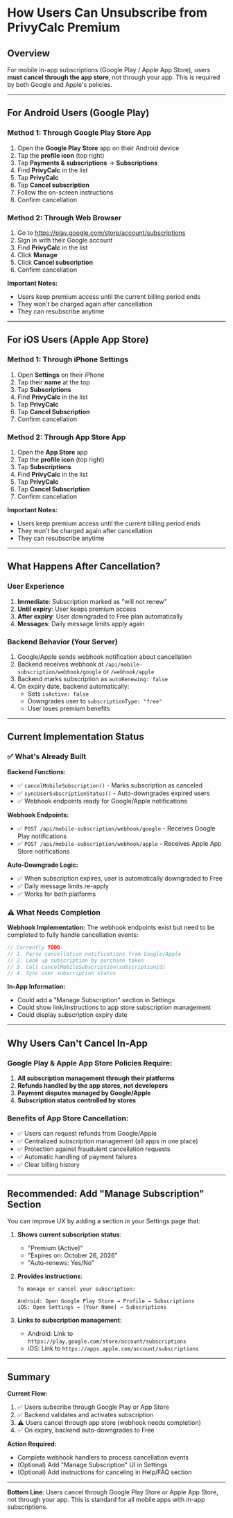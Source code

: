# How Users Can Unsubscribe from PrivyCalc Premium

## Overview

For mobile in-app subscriptions (Google Play / Apple App Store), users **must cancel through the app store**, not through your app. This is required by both Google and Apple's policies.

---

## For Android Users (Google Play)

### Method 1: Through Google Play Store App
1. Open the **Google Play Store** app on their Android device
2. Tap the **profile icon** (top right)
3. Tap **Payments & subscriptions** → **Subscriptions**
4. Find **PrivyCalc** in the list
5. Tap **PrivyCalc**
6. Tap **Cancel subscription**
7. Follow the on-screen instructions
8. Confirm cancellation

### Method 2: Through Web Browser
1. Go to https://play.google.com/store/account/subscriptions
2. Sign in with their Google account
3. Find **PrivyCalc** in the list
4. Click **Manage**
5. Click **Cancel subscription**
6. Confirm cancellation

**Important Notes:**
- Users keep premium access until the current billing period ends
- They won't be charged again after cancellation
- They can resubscribe anytime

---

## For iOS Users (Apple App Store)

### Method 1: Through iPhone Settings
1. Open **Settings** on their iPhone
2. Tap their **name** at the top
3. Tap **Subscriptions**
4. Find **PrivyCalc** in the list
5. Tap **PrivyCalc**
6. Tap **Cancel Subscription**
7. Confirm cancellation

### Method 2: Through App Store App
1. Open the **App Store** app
2. Tap the **profile icon** (top right)
3. Tap **Subscriptions**
4. Find **PrivyCalc** in the list
5. Tap **PrivyCalc**
6. Tap **Cancel Subscription**
7. Confirm cancellation

**Important Notes:**
- Users keep premium access until the current billing period ends
- They won't be charged again after cancellation
- They can resubscribe anytime

---

## What Happens After Cancellation?

### User Experience
1. **Immediate**: Subscription marked as "will not renew"
2. **Until expiry**: User keeps premium access
3. **After expiry**: User downgraded to Free plan automatically
4. **Messages**: Daily message limits apply again

### Backend Behavior (Your Server)
1. Google/Apple sends webhook notification about cancellation
2. Backend receives webhook at `/api/mobile-subscription/webhook/google` or `/webhook/apple`
3. Backend marks subscription as `autoRenewing: false`
4. On expiry date, backend automatically:
   - Sets `isActive: false`
   - Downgrades user to `subscriptionType: "free"`
   - User loses premium benefits

---

## Current Implementation Status

### ✅ What's Already Built

**Backend Functions:**
- ✅ `cancelMobileSubscription()` - Marks subscription as canceled
- ✅ `syncUserSubscriptionStatus()` - Auto-downgrades expired users
- ✅ Webhook endpoints ready for Google/Apple notifications

**Webhook Endpoints:**
- ✅ `POST /api/mobile-subscription/webhook/google` - Receives Google Play notifications
- ✅ `POST /api/mobile-subscription/webhook/apple` - Receives Apple App Store notifications

**Auto-Downgrade Logic:**
- ✅ When subscription expires, user is automatically downgraded to Free
- ✅ Daily message limits re-apply
- ✅ Works for both platforms

### ⚠️ What Needs Completion

**Webhook Implementation:**
The webhook endpoints exist but need to be completed to fully handle cancellation events:

```javascript
// Currently TODO:
// 1. Parse cancellation notifications from Google/Apple
// 2. Look up subscription by purchase token
// 3. Call cancelMobileSubscription(subscriptionId)
// 4. Sync user subscription status
```

**In-App Information:**
- Could add a "Manage Subscription" section in Settings
- Could show link/instructions to app store subscription management
- Could display subscription expiry date

---

## Why Users Can't Cancel In-App

### Google Play & Apple App Store Policies Require:
1. **All subscription management through their platforms**
2. **Refunds handled by the app stores, not developers**
3. **Payment disputes managed by Google/Apple**
4. **Subscription status controlled by stores**

### Benefits of App Store Cancellation:
- ✅ Users can request refunds from Google/Apple
- ✅ Centralized subscription management (all apps in one place)
- ✅ Protection against fraudulent cancellation requests
- ✅ Automatic handling of payment failures
- ✅ Clear billing history

---

## Recommended: Add "Manage Subscription" Section

You can improve UX by adding a section in your Settings page that:

1. **Shows current subscription status**:
   - "Premium (Active)"
   - "Expires on: October 26, 2026"
   - "Auto-renews: Yes/No"

2. **Provides instructions**:
   ```
   To manage or cancel your subscription:
   
   Android: Open Google Play Store → Profile → Subscriptions
   iOS: Open Settings → [Your Name] → Subscriptions
   ```

3. **Links to subscription management**:
   - Android: Link to `https://play.google.com/store/account/subscriptions`
   - iOS: Link to `https://apps.apple.com/account/subscriptions`

---

## Summary

**Current Flow:**
1. ✅ Users subscribe through Google Play or App Store
2. ✅ Backend validates and activates subscription
3. ⚠️ Users cancel through app store (webhook needs completion)
4. ✅ On expiry, backend auto-downgrades to Free

**Action Required:**
- Complete webhook handlers to process cancellation events
- (Optional) Add "Manage Subscription" UI in Settings
- (Optional) Add instructions for canceling in Help/FAQ section

---

**Bottom Line**: Users cancel through Google Play Store or Apple App Store, not through your app. This is standard for all mobile apps with in-app subscriptions.
